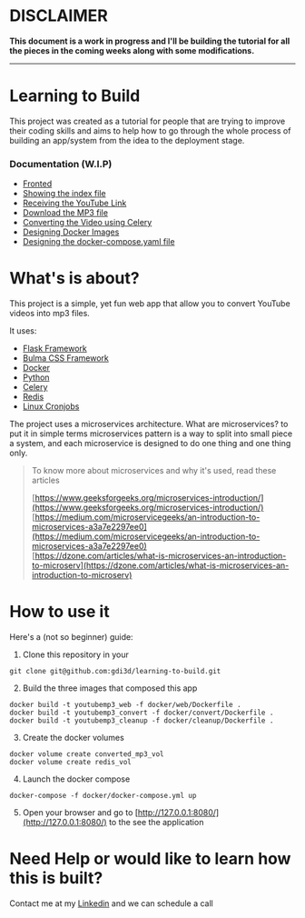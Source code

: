 # DISCLAIMER

**This document is a work in progress and I'll be building the tutorial for all the pieces in the coming weeks along with some modifications.**

--- 
# Learning to Build

This project was created as a tutorial for people that are trying to improve their coding skills and aims to help how to go through the whole process of building an app/system from the idea to the deployment stage.

### Documentation (W.I.P)

- [Fronted](docs/app/frontend.md)
- [Showing the index file](docs/app/serving-index-file.md)
- [Receiving the YouTube Link](#)
- [Download the MP3 file](#)
- [Converting the Video using Celery](#)
- [Designing Docker Images](#)
- [Designing the docker-compose.yaml file](#)


# What's is about?

This project is a simple, yet fun web app that allow you to convert YouTube videos into mp3 files.

It uses:

- [Flask Framework](https://flask.palletsprojects.com/en/2.1.x/)
- [Bulma CSS Framework](https://bulma.io/)
- [Docker](https://www.docker.com/get-started/)
- [Python](https://www.python.org/)
- [Celery](https://docs.celeryq.dev/en/stable/index.html)
- [Redis](https://redis.io/)
- [Linux Cronjobs](https://www.educba.com/cron-in-linux/)

The project uses a microservices architecture. What are microservices? to put it in simple terms microservices pattern is a way to split into small piece a system, and each microservice is designed to do one thing and one thing only.

> To know more about microservices and why it's used, read these articles
> 
> [https://www.geeksforgeeks.org/microservices-introduction/](https://www.geeksforgeeks.org/microservices-introduction/)  
> [https://medium.com/microservicegeeks/an-introduction-to-microservices-a3a7e2297ee0](https://medium.com/microservicegeeks/an-introduction-to-microservices-a3a7e2297ee0)  
> [https://dzone.com/articles/what-is-microservices-an-introduction-to-microserv](https://dzone.com/articles/what-is-microservices-an-introduction-to-microserv)


# How to use it

Here's a (not so beginner) guide:

1. Clone this repository in your
  
  ```
  git clone git@github.com:gdi3d/learning-to-build.git
  ```
   
2. Build the three images that composed this app  
  
  ```
  docker build -t youtubemp3_web -f docker/web/Dockerfile .
  docker build -t youtubemp3_convert -f docker/convert/Dockerfile .
  docker build -t youtubemp3_cleanup -f docker/cleanup/Dockerfile .
  ```
  
3. Create the docker volumes
   
  ```
  docker volume create converted_mp3_vol
  docker volume create redis_vol
  ```
	
4. Launch the docker compose

  ```
  docker-compose -f docker/docker-compose.yml up
  ```
  
5. Open your browser and go to [http://127.0.0.1:8080/](http://127.0.0.1:8080/) to the see the application



# Need Help or would like to learn how this is built?

Contact me at my [Linkedin](https://www.linkedin.com/in/adrianogalello/) and we can schedule a call
   
